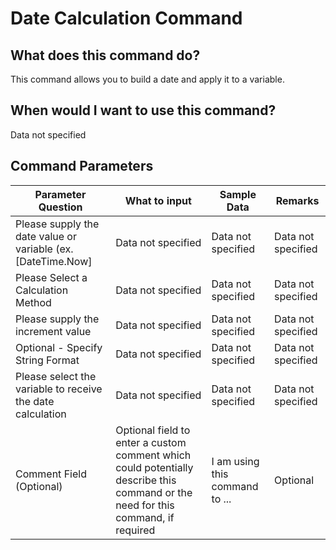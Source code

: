 <!--TITLE: Date Calculation Command -->
<!-- SUBTITLE: a command in the Data Commands group -->
# Date Calculation Command


## What does this command do?
This command allows you to build a date and apply it to a variable.


## When would I want to use this command?
Data not specified


## Command Parameters
| Parameter Question   	| What to input  	|  Sample Data 	| Remarks  	|
| ---                    | ---               | ---           | ---       |
|Please supply the date value or variable (ex. [DateTime.Now]|Data not specified|Data not specified|Data not specified|
|Please Select a Calculation Method|Data not specified|Data not specified|Data not specified|
|Please supply the increment value|Data not specified|Data not specified|Data not specified|
|Optional - Specify String Format|Data not specified|Data not specified|Data not specified|
|Please select the variable to receive the date calculation|Data not specified|Data not specified|Data not specified|
|Comment Field (Optional)|Optional field to enter a custom comment which could potentially describe this command or the need for this command, if required|I am using this command to ...|Optional|


